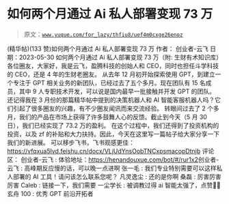 # 如何两个月通过 Ai 私人部署变现 73 万

> 原文：[`www.yuque.com/for_lazy/thfiu8/uef4m0cxge26enoz`](https://www.yuque.com/for_lazy/thfiu8/uef4m0cxge26enoz)

<ne-h2 id="485cac0f" data-lake-id="485cac0f"><ne-heading-ext><ne-heading-anchor></ne-heading-anchor><ne-heading-fold></ne-heading-fold></ne-heading-ext><ne-heading-content><ne-text id="ufa1ad317">(精华帖)(133 赞)如何两个月通过 Ai 私人部署变现 73 万</ne-text></ne-heading-content></ne-h2> <ne-p id="ub5d784a5" data-lake-id="ub5d784a5"><ne-text id="u1d450205">作者： 创业者-云飞</ne-text></ne-p> <ne-p id="ubc7177a7" data-lake-id="ubc7177a7"><ne-text id="u0dd0bbdf">日期：2023-05-30</ne-text></ne-p> <ne-p id="u81b0cab5" data-lake-id="u81b0cab5"><ne-text id="u110a8644">如何两个月通过 Ai 私人部署变现 73 万（附: 生财有术知识库）</ne-text></ne-p> <ne-p id="ue5835451" data-lake-id="ue5835451"><ne-text id="u2efab42e">各位圈友，大家好，我是云飞，盈腾科技的创始人和 CEO，同时也担任斗学科技的 CEO，还是 4 年的生财老圈友。</ne-text></ne-p> <ne-p id="u8b4b3b33" data-lake-id="u8b4b3b33"><ne-text id="u95852c6a">从去年 12 月初开始探索使用 GPT，到建立一个专注于 GPT 相关业务的新团队，已经过去了五个多月。现在团队有 15 名成员，其中 9 人专职技术开发，可以说是国内最早一批接触并开发 GPT 的团队。</ne-text></ne-p> <ne-p id="u560dc70c" data-lake-id="u560dc70c"><ne-text id="uaa292c81">还记得我在 3 月份的那篇精华帖中提到的决策机器人和 AI 智能客服机器人吗？它们引起了很多圈友的兴趣，有不少圈友闻讯而来交流经验。</ne-text></ne-p> <ne-p id="ua7cb7da1" data-lake-id="ua7cb7da1"><ne-text id="u6773b9f2">转眼间过去了 2 个多月，我们的产品在市场上获得了许多鼓舞人心的反馈。截止到今天（5 月 30 日），我们已经实现了 73.2 万的盈利。</ne-text></ne-p> <ne-p id="u066543e0" data-lake-id="u066543e0"><ne-text id="u2df982f8">在这个过程中，我们还得到了投资机构的投资，以及 zf 的补贴和大力扶持。因此，今天在这里写一篇帖子给大家分享一下我们的新进展。</ne-text></ne-p> <ne-p id="ub9b78851" data-lake-id="ub9b78851"><ne-text id="u72c866d0">可以移步飞书，飞书观感更佳：</ne-text></ne-p> <ne-p id="u6fa5c378" data-lake-id="u6fa5c378">[<ne-text id="u35901836">https://vfqxua5lvd.feishu.cn/docx/VLjUdYnsOobTNCxpsmacopDtnjb</ne-text>](https://vfqxua5lvd.feishu.cn/docx/VLjUdYnsOobTNCxpsmacopDtnjb)</ne-p> <ne-hole id="uba4c56a0" data-lake-id="uba4c56a0"><ne-card data-card-name="hr" data-card-type="block" id="jykwI" data-event-boundary="card"><ne-p id="u34cfbf4d" data-lake-id="u34cfbf4d"><ne-text id="ub9bbd4bd">评论区：</ne-text></ne-p> <ne-p id="u64fe99d6" data-lake-id="u64fe99d6"><ne-text id="u101a7528">创业者-云飞 : 体验地址：</ne-text>[<ne-text id="ue5fde0dc">https://henandouxue.com/bot/#/rur1x2</ne-text>](https://henandouxue.com/bot/#/rur1x2)<ne-text id="u4261e995">创业者-云飞 : 高峰期反应慢的话，可以晚一点进啊</ne-text> <ne-text id="u8c9c5bd7">张一毛 : 我们专业特别需要可以这样私人部署的 AI 工具！请问该怎么联系您呢？</ne-text> <ne-text id="u68d29c0e">凡灵逸尘 : 还的是你啊</ne-text> <ne-text id="u6f5b0d85">桑磊 : 厉害厉害厉害</ne-text> <ne-text id="u6c75c38d">Caleb : 链接一下，我们需要</ne-text> <ne-text id="u6cd41fea">一尘学长 : 被调教过得 ai 智能太强了，点赞👍🏻</ne-text> <ne-text id="u77187d8c">玄舟 100 : 优秀 GPT 前沿开拓者</ne-text></ne-p></ne-card></ne-hole>